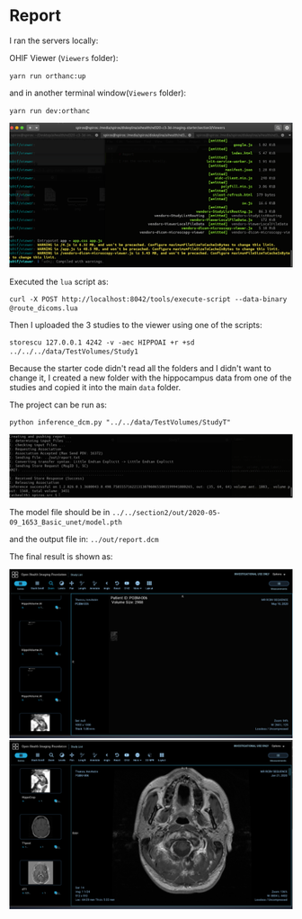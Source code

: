# Report

I ran the servers locally:

OHIF Viewer (`Viewers` folder):

`yarn run orthanc:up`

and in another terminal window(`Viewers` folder):

`yarn run dev:orthanc`

![img1](./run_local.png)

Executed the `lua` script as:

```
curl -X POST http://localhost:8042/tools/execute-script --data-binary @route_dicoms.lua
```

Then I uploaded the 3 studies to the viewer using one of the scripts:

```
storescu 127.0.0.1 4242 -v -aec HIPPOAI +r +sd ../../../data/TestVolumes/Study1
```



Because the starter code didn't read all the folders and I didn't want to change it, I created a new folder
with the hippocampus data from one of the studies and copied it into the main `data` folder.

The project can be run as:

```
python inference_dcm.py "../../data/TestVolumes/StudyT"
```

![img2](./send_report.png)

The model file should be in 
`../../section2/out/2020-05-09_1653_Basic_unet/model.pth`

and the output file in:
`../out/report.dcm`

The final result is shown as:

![img3](viewer1.png)
![img4](viewer2.png)
